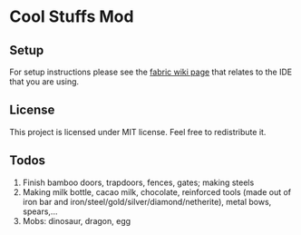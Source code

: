 # Cool Stuffs Mod

## Setup

For setup instructions please see the [fabric wiki page](https://fabricmc.net/wiki/tutorial:setup) that relates to the IDE that you are using.

## License

This project is licensed under MIT license. Feel free to redistribute it. 

## Todos

1. Finish bamboo doors, trapdoors, fences, gates; making steels
2. Making milk bottle, cacao milk, chocolate, reinforced tools (made out of iron bar and iron/steel/gold/silver/diamond/netherite), metal bows, spears,...
3. Mobs: dinosaur, dragon, egg